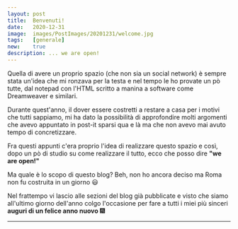 ```yaml
---
layout: post
title:  Benvenuti!
date:   2020-12-31
image:  images/PostImages/20201231/welcome.jpg
tags:   [generale]
new:    true
description: ... we are open!
---
```


Quella di avere un proprio spazio (che non sia un social network) è sempre stata un'idea che mi ronzava per la testa e nel tempo le ho provate un pò tutte, dal notepad con l'HTML scritto a manina a software come Dreamweaver e similari.

Durante quest'anno, il dover essere costretti a restare a casa per i motivi che tutti sappiamo, mi ha dato la possibilità di approfondire molti argomenti che avevo appuntato in post-it sparsi qua e là ma che non avevo mai avuto tempo di concretizzare.

Fra questi appunti c'era proprio l'idea di realizzare questo spazio e così, dopo un pò di studio su come realizzare il tutto, ecco che posso dire **"we are open!"**

Ma quale è lo scopo di questo blog? Beh, non ho ancora deciso ma Roma non fu costruita in un giorno :smiley:

Nel frattempo vi lascio alle sezioni del blog già pubblicate e visto che siamo all'ultimo giorno dell'anno colgo l'occasione per fare a tutti i miei più sinceri **auguri di un felice anno nuovo** :fireworks:

***
